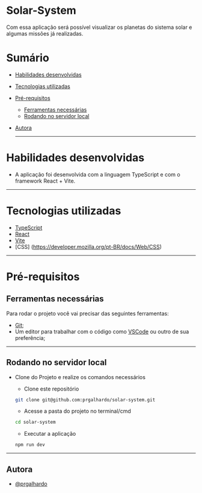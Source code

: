 # Solar-System

Com essa aplicação será possível visualizar os planetas do sistema solar e algumas missões já realizadas.

  # Sumário

- [Habilidades desenvolvidas](#habilidades-desenvolvidas)
- [Tecnologias utilizadas](#tecnologias-utilizadas)
- [Pré-requisitos](#pré-requisitos)
  - [Ferramentas necessárias](#ferramentas-necessárias)
  - [Rodando no servidor local](#rodando-no-servidor-local)
- [Autora](#autora)

  ---

# Habilidades desenvolvidas

- A aplicação foi desenvolvida com a linguagem TypeScript e com o framework React + Vite.

---

# Tecnologias utilizadas

- [TypeScript](https://www.typescriptlang.org/pt/)
- [React](https://pt-br.react.dev/)
- [Vite](https://pt.vitejs.dev/)
- [CSS] (https://developer.mozilla.org/pt-BR/docs/Web/CSS)

---

# Pré-requisitos

## Ferramentas necessárias

Para rodar o projeto você vai precisar das seguintes ferramentas:
 - [Git](https://git-scm.com);
 - Um editor para trabalhar com o código como [VSCode](https://code.visualstudio.com/) ou outro de sua preferência;

 ---

## Rodando no servidor local

 - Clone do Projeto e realize os comandos necessários

    - Clone este repositório
    ```bash
    git clone git@github.com:prgalhardo/solar-system.git
    ```

    - Acesse a pasta do projeto no terminal/cmd
    ```bash
    cd solar-system
    ```

    - Executar a aplicação
    ```bash
    npm run dev
    ```
  
  ---

## Autora

- [@prgalhardo](https://www.github.com/prgalhardo)